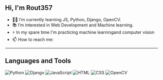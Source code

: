 ## Hi, I'm Rout357

- 👨‍💻 I’m currently learning JS, Python, Django, OpenCV.
- 📚 I’m interested in Web Development and Machine learning.
- ⚡ In my spare time I'm practicing machine learningand computer vision
- 📫 How to reach me:

---

## Languages and Tools

![Python](https://img.shields.io/badge/-Python-030303?style=for-the-badge&logo=python&logoColor=4B8BBE)
![Django](https://img.shields.io/badge/-Django-030303?style=for-the-badge&logo=Django&logoColor=4B8BBE)
![JavaScript](https://img.shields.io/badge/-JavaScript-030303?style=for-the-badge&logo=JavaScript&logoColor=4B8BBE)
![HTML](https://img.shields.io/badge/-HTML-030303?style=for-the-badge&logo=HTML5&logoColor=4B8BBE)
![CSS](https://img.shields.io/badge/-CSS-030303?style=for-the-badge&logo=CSS3&logoColor=4B8BBE)
![OpenCV](https://img.shields.io/badge/-OpenCV-030303?style=for-the-badge&logo=OpenCV&logoColor=4B8BBE)

